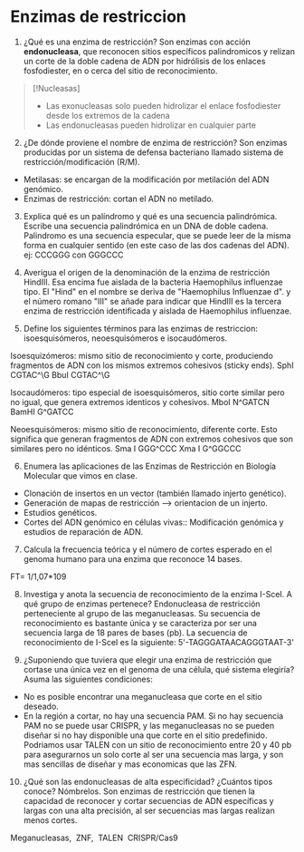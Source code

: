 # Enzimas de restriccion
1. ¿Qué es una enzima de restricción?
Son enzimas con acción **endonucleasa**, que reconocen sitios específicos palindromicos y relizan un corte de la doble cadena de ADN por hidrólisis de los enlaces fosfodiester, en o cerca del sitio de reconocimiento.

> [!Nucleasas]
> - Las exonucleasas solo pueden hidrolizar el enlace fosfodiester desde los extremos de la cadena
> - Las endonucleasas pueden hidrolizar en cualquier parte

2. ¿De dónde proviene el nombre de enzima de restricción?
Son enzimas producidas por un sistema de defensa bacteriano llamado sistema de restricción/modificación (R/M).
- Metilasas: se encargan de la modificación por metilación del ADN genómico.
- Enzimas de restricción: cortan el ADN no metilado.

3. Explica qué es un palíndromo y qué es una secuencia palindrómica. Escribe una secuencia palindrómica en un DNA de doble cadena.
Palindromo es una secuencia especular, que se puede leer de la misma forma en cualquier sentido (en este caso de las dos cadenas del ADN). ej: CCCGGG con GGGCCC

4. Averigua el origen de la denominación de la enzima de restricción HindIII.
Esa encima fue aislada de la bacteria Haemophilus influenzae tipo. El "Hind" en el nombre se deriva de "Haemophilus Influenzae d". y el número romano "III" se añade para indicar que HindIII es la tercera enzima de restricción identificada y aislada de Haemophilus influenzae. 

5. Define los siguientes términos para las enzimas de restriccion: isoesquisómeros, neoesquisómeros e isocaudómeros.

Isoesquizómeros: mismo sitio de reconocimiento y corte, produciendo fragmentos de ADN con los mismos extremos cohesivos (sticky ends).
SphI CGTAC^\G
BbuI CGTAC^\G

Isocaudómeros: tipo especial de isoesquisómeros, sitio corte similar pero no igual, que genera extremos identicos y cohesivos.
MboI     N\^GATCN
BamHI  G\^GATCC

Neoesquisómeros: mismo sitio de reconocimiento, diferente corte. Esto significa que generan fragmentos de ADN con extremos cohesivos que son similares pero no idénticos.
Sma I GGG\^CCC
Xma I G\^GGCCC

6. Enumera las aplicaciones de las Enzimas de Restricción en Biología Molecular que vimos en clase.
- Clonación de insertos en un vector (también llamado injerto genético).
- Generación de mapas de restricción --> orientacion de un injerto.
- Estudios genéticos.
- Cortes del ADN genómico en células vivas:: Modificación genómica y estudios de reparación de ADN.

7. Calcula la frecuencia teórica y el número de cortes esperado en el genoma humano para una enzima que reconoce 14 bases.

FT= 1/1,07*109

8. Investiga y anota la secuencia de reconocimiento de la enzima I-SceI. A qué grupo de enzimas pertenece?
Endonucleasa de restricción perteneciente al grupo de las meganucleasas. Su secuencia de reconocimiento es bastante única y se caracteriza por ser una secuencia larga de 18 pares de bases (pb). La secuencia de reconocimiento de I-SceI es la siguiente:
5'-TAGGGATAACAGGGTAAT-3'

9. ¿Suponiendo que tuviera que elegir una enzima de restricción que cortase una única vez en el genoma de una célula, qué sistema elegiría? Asuma las siguientes condiciones:
-  No es posible encontrar una meganucleasa que corte en el sitio deseado.
- En la región a cortar, no hay una secuencia PAM. 
Si no hay secuencia PAM no se puede usar CRISPR, y las meganucleasas no se pueden diseñar si no hay disponible una que corte en el sitio predefinido. 
Podriamos usar TALEN con un sitio de reconocimiento entre 20 y 40 pb para asegurarnos un solo corte al ser una secuencia mas larga, y son mas sencillas de diseñar y mas economicas que las ZFN.

10. ¿Qué son las endonucleasas de alta especificidad? ¿Cuántos tipos conoce? Nómbrelos.
Son enzimas de restricción que tienen la capacidad de reconocer y cortar secuencias de ADN específicas y largas con una alta precisión, al ser secuencias mas largas realizan menos cortes.

Meganucleasas,  ZNF,  TALEN  CRISPR/Cas9
